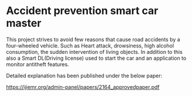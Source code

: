 # Accident prevention smart car master


This project strives to avoid few reasons that cause road accidents by a four-wheeled vehicle. Such as Heart attack, drowsiness, high alcohol consumption, the sudden intervention of living objects. In addition to this also a Smart DL(Driving license) used to start the car and an application to monitor antitheft features.

Detailed explanation has been published under the below paper:

https://ijiemr.org/admin-panel/papers/2164_approvedpaper.pdf
